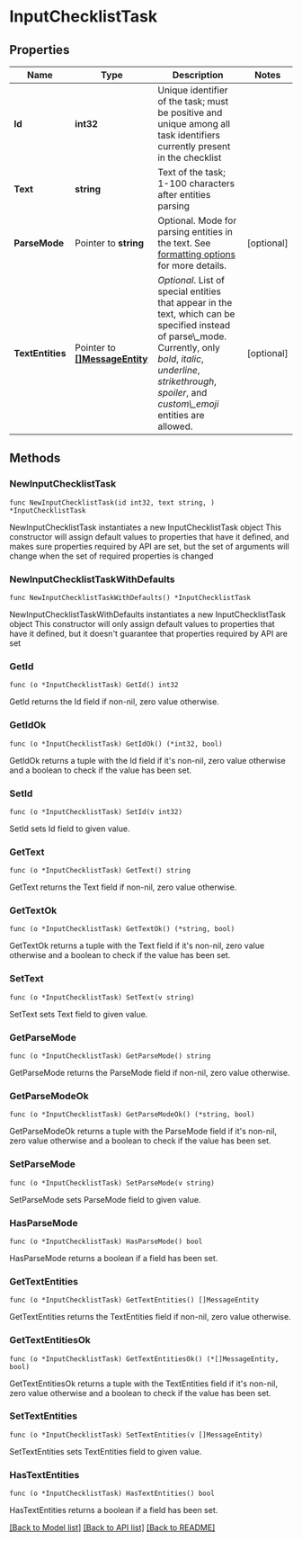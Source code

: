 # InputChecklistTask

## Properties

Name | Type | Description | Notes
------------ | ------------- | ------------- | -------------
**Id** | **int32** | Unique identifier of the task; must be positive and unique among all task identifiers currently present in the checklist | 
**Text** | **string** | Text of the task; 1-100 characters after entities parsing | 
**ParseMode** | Pointer to **string** | Optional. Mode for parsing entities in the text. See [formatting options](https://core.telegram.org/bots/api#formatting-options) for more details. | [optional] 
**TextEntities** | Pointer to [**[]MessageEntity**](MessageEntity.md) | *Optional*. List of special entities that appear in the text, which can be specified instead of parse\\_mode. Currently, only *bold*, *italic*, *underline*, *strikethrough*, *spoiler*, and *custom\\_emoji* entities are allowed. | [optional] 

## Methods

### NewInputChecklistTask

`func NewInputChecklistTask(id int32, text string, ) *InputChecklistTask`

NewInputChecklistTask instantiates a new InputChecklistTask object
This constructor will assign default values to properties that have it defined,
and makes sure properties required by API are set, but the set of arguments
will change when the set of required properties is changed

### NewInputChecklistTaskWithDefaults

`func NewInputChecklistTaskWithDefaults() *InputChecklistTask`

NewInputChecklistTaskWithDefaults instantiates a new InputChecklistTask object
This constructor will only assign default values to properties that have it defined,
but it doesn't guarantee that properties required by API are set

### GetId

`func (o *InputChecklistTask) GetId() int32`

GetId returns the Id field if non-nil, zero value otherwise.

### GetIdOk

`func (o *InputChecklistTask) GetIdOk() (*int32, bool)`

GetIdOk returns a tuple with the Id field if it's non-nil, zero value otherwise
and a boolean to check if the value has been set.

### SetId

`func (o *InputChecklistTask) SetId(v int32)`

SetId sets Id field to given value.


### GetText

`func (o *InputChecklistTask) GetText() string`

GetText returns the Text field if non-nil, zero value otherwise.

### GetTextOk

`func (o *InputChecklistTask) GetTextOk() (*string, bool)`

GetTextOk returns a tuple with the Text field if it's non-nil, zero value otherwise
and a boolean to check if the value has been set.

### SetText

`func (o *InputChecklistTask) SetText(v string)`

SetText sets Text field to given value.


### GetParseMode

`func (o *InputChecklistTask) GetParseMode() string`

GetParseMode returns the ParseMode field if non-nil, zero value otherwise.

### GetParseModeOk

`func (o *InputChecklistTask) GetParseModeOk() (*string, bool)`

GetParseModeOk returns a tuple with the ParseMode field if it's non-nil, zero value otherwise
and a boolean to check if the value has been set.

### SetParseMode

`func (o *InputChecklistTask) SetParseMode(v string)`

SetParseMode sets ParseMode field to given value.

### HasParseMode

`func (o *InputChecklistTask) HasParseMode() bool`

HasParseMode returns a boolean if a field has been set.

### GetTextEntities

`func (o *InputChecklistTask) GetTextEntities() []MessageEntity`

GetTextEntities returns the TextEntities field if non-nil, zero value otherwise.

### GetTextEntitiesOk

`func (o *InputChecklistTask) GetTextEntitiesOk() (*[]MessageEntity, bool)`

GetTextEntitiesOk returns a tuple with the TextEntities field if it's non-nil, zero value otherwise
and a boolean to check if the value has been set.

### SetTextEntities

`func (o *InputChecklistTask) SetTextEntities(v []MessageEntity)`

SetTextEntities sets TextEntities field to given value.

### HasTextEntities

`func (o *InputChecklistTask) HasTextEntities() bool`

HasTextEntities returns a boolean if a field has been set.


[[Back to Model list]](../README.md#documentation-for-models) [[Back to API list]](../README.md#documentation-for-api-endpoints) [[Back to README]](../README.md)


